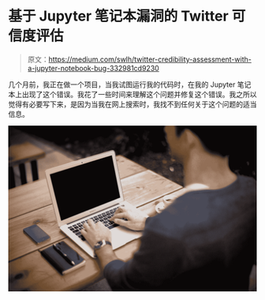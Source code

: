 # 基于 Jupyter 笔记本漏洞的 Twitter 可信度评估

> 原文：<https://medium.com/swlh/twitter-credibility-assessment-with-a-jupyter-notebook-bug-332981cd9230>

几个月前，我正在做一个项目，当我试图运行我的代码时，在我的 Jupyter 笔记本上出现了这个错误。我花了一些时间来理解这个问题并修复这个错误。我之所以觉得有必要写下来，是因为当我在网上搜索时，我找不到任何关于这个问题的适当信息。

![](img/b7ce09131a72a8b4c089b1b297c55d66.png)